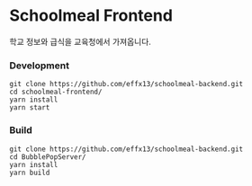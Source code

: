 # Schoolmeal Frontend
학교 정보와 급식을 교육청에서 가져옵니다.

### Development
    git clone https://github.com/effx13/schoolmeal-backend.git
    cd schoolmeal-frontend/
    yarn install
    yarn start
### Build
    git clone https://github.com/effx13/schoolmeal-backend.git
    cd BubblePopServer/
    yarn install
    yarn build
